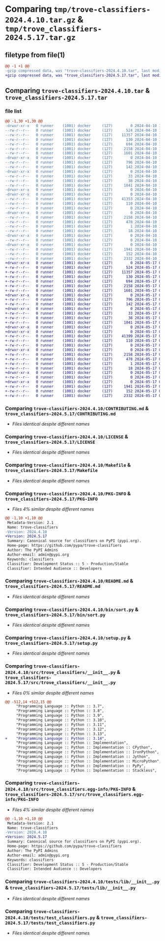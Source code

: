 # Comparing `tmp/trove-classifiers-2024.4.10.tar.gz` & `tmp/trove_classifiers-2024.5.17.tar.gz`

## filetype from file(1)

```diff
@@ -1 +1 @@
-gzip compressed data, was "trove-classifiers-2024.4.10.tar", last modified: Wed Apr 10 13:15:43 2024, max compression
+gzip compressed data, was "trove_classifiers-2024.5.17.tar", last modified: Fri May 17 05:54:11 2024, max compression
```

## Comparing `trove-classifiers-2024.4.10.tar` & `trove_classifiers-2024.5.17.tar`

### file list

```diff
@@ -1,30 +1,30 @@
-drwxr-xr-x   0 runner    (1001) docker     (127)        0 2024-04-10 13:15:43.225619 trove-classifiers-2024.4.10/
--rw-r--r--   0 runner    (1001) docker     (127)      524 2024-04-10 13:15:18.000000 trove-classifiers-2024.4.10/CONTRIBUTING.md
--rw-r--r--   0 runner    (1001) docker     (127)    11357 2024-04-10 13:15:18.000000 trove-classifiers-2024.4.10/LICENSE
--rw-r--r--   0 runner    (1001) docker     (127)      130 2024-04-10 13:15:18.000000 trove-classifiers-2024.4.10/MANIFEST.in
--rw-r--r--   0 runner    (1001) docker     (127)      694 2024-04-10 13:15:18.000000 trove-classifiers-2024.4.10/Makefile
--rw-r--r--   0 runner    (1001) docker     (127)     2158 2024-04-10 13:15:43.225619 trove-classifiers-2024.4.10/PKG-INFO
--rw-r--r--   0 runner    (1001) docker     (127)     1601 2024-04-10 13:15:18.000000 trove-classifiers-2024.4.10/README.md
-drwxr-xr-x   0 runner    (1001) docker     (127)        0 2024-04-10 13:15:43.225619 trove-classifiers-2024.4.10/bin/
--rw-r--r--   0 runner    (1001) docker     (127)      796 2024-04-10 13:15:18.000000 trove-classifiers-2024.4.10/bin/sort.py
--rw-r--r--   0 runner    (1001) docker     (127)      142 2024-04-10 13:15:18.000000 trove-classifiers-2024.4.10/pyproject.toml
-drwxr-xr-x   0 runner    (1001) docker     (127)        0 2024-04-10 13:15:43.225619 trove-classifiers-2024.4.10/requirements/
--rw-r--r--   0 runner    (1001) docker     (127)       33 2024-04-10 13:15:18.000000 trove-classifiers-2024.4.10/requirements/dev.txt
--rw-r--r--   0 runner    (1001) docker     (127)       38 2024-04-10 13:15:43.225619 trove-classifiers-2024.4.10/setup.cfg
--rw-r--r--   0 runner    (1001) docker     (127)     1041 2024-04-10 13:15:18.000000 trove-classifiers-2024.4.10/setup.py
-drwxr-xr-x   0 runner    (1001) docker     (127)        0 2024-04-10 13:15:43.221619 trove-classifiers-2024.4.10/src/
-drwxr-xr-x   0 runner    (1001) docker     (127)        0 2024-04-10 13:15:43.225619 trove-classifiers-2024.4.10/src/trove_classifiers/
--rw-r--r--   0 runner    (1001) docker     (127)    41353 2024-04-10 13:15:18.000000 trove-classifiers-2024.4.10/src/trove_classifiers/__init__.py
--rw-r--r--   0 runner    (1001) docker     (127)      110 2024-04-10 13:15:18.000000 trove-classifiers-2024.4.10/src/trove_classifiers/__main__.py
--rw-r--r--   0 runner    (1001) docker     (127)        0 2024-04-10 13:15:18.000000 trove-classifiers-2024.4.10/src/trove_classifiers/py.typed
-drwxr-xr-x   0 runner    (1001) docker     (127)        0 2024-04-10 13:15:43.225619 trove-classifiers-2024.4.10/src/trove_classifiers.egg-info/
--rw-r--r--   0 runner    (1001) docker     (127)     2158 2024-04-10 13:15:43.000000 trove-classifiers-2024.4.10/src/trove_classifiers.egg-info/PKG-INFO
--rw-r--r--   0 runner    (1001) docker     (127)      478 2024-04-10 13:15:43.000000 trove-classifiers-2024.4.10/src/trove_classifiers.egg-info/SOURCES.txt
--rw-r--r--   0 runner    (1001) docker     (127)        1 2024-04-10 13:15:43.000000 trove-classifiers-2024.4.10/src/trove_classifiers.egg-info/dependency_links.txt
--rw-r--r--   0 runner    (1001) docker     (127)       18 2024-04-10 13:15:43.000000 trove-classifiers-2024.4.10/src/trove_classifiers.egg-info/top_level.txt
-drwxr-xr-x   0 runner    (1001) docker     (127)        0 2024-04-10 13:15:43.225619 trove-classifiers-2024.4.10/tests/
--rw-r--r--   0 runner    (1001) docker     (127)        0 2024-04-10 13:15:18.000000 trove-classifiers-2024.4.10/tests/__init__.py
-drwxr-xr-x   0 runner    (1001) docker     (127)        0 2024-04-10 13:15:43.225619 trove-classifiers-2024.4.10/tests/lib/
--rw-r--r--   0 runner    (1001) docker     (127)     1941 2024-04-10 13:15:18.000000 trove-classifiers-2024.4.10/tests/lib/__init__.py
--rw-r--r--   0 runner    (1001) docker     (127)      152 2024-04-10 13:15:18.000000 trove-classifiers-2024.4.10/tests/lib/__main__.py
--rw-r--r--   0 runner    (1001) docker     (127)     2332 2024-04-10 13:15:18.000000 trove-classifiers-2024.4.10/tests/test_classifiers.py
+drwxr-xr-x   0 runner    (1001) docker     (127)        0 2024-05-17 05:54:11.921073 trove_classifiers-2024.5.17/
+-rw-r--r--   0 runner    (1001) docker     (127)      524 2024-05-17 05:53:51.000000 trove_classifiers-2024.5.17/CONTRIBUTING.md
+-rw-r--r--   0 runner    (1001) docker     (127)    11357 2024-05-17 05:53:51.000000 trove_classifiers-2024.5.17/LICENSE
+-rw-r--r--   0 runner    (1001) docker     (127)      130 2024-05-17 05:53:51.000000 trove_classifiers-2024.5.17/MANIFEST.in
+-rw-r--r--   0 runner    (1001) docker     (127)      694 2024-05-17 05:53:51.000000 trove_classifiers-2024.5.17/Makefile
+-rw-r--r--   0 runner    (1001) docker     (127)     2158 2024-05-17 05:54:11.921073 trove_classifiers-2024.5.17/PKG-INFO
+-rw-r--r--   0 runner    (1001) docker     (127)     1601 2024-05-17 05:53:51.000000 trove_classifiers-2024.5.17/README.md
+drwxr-xr-x   0 runner    (1001) docker     (127)        0 2024-05-17 05:54:11.917073 trove_classifiers-2024.5.17/bin/
+-rw-r--r--   0 runner    (1001) docker     (127)      796 2024-05-17 05:53:51.000000 trove_classifiers-2024.5.17/bin/sort.py
+-rw-r--r--   0 runner    (1001) docker     (127)      142 2024-05-17 05:53:51.000000 trove_classifiers-2024.5.17/pyproject.toml
+drwxr-xr-x   0 runner    (1001) docker     (127)        0 2024-05-17 05:54:11.917073 trove_classifiers-2024.5.17/requirements/
+-rw-r--r--   0 runner    (1001) docker     (127)       33 2024-05-17 05:53:51.000000 trove_classifiers-2024.5.17/requirements/dev.txt
+-rw-r--r--   0 runner    (1001) docker     (127)       38 2024-05-17 05:54:11.921073 trove_classifiers-2024.5.17/setup.cfg
+-rw-r--r--   0 runner    (1001) docker     (127)     1041 2024-05-17 05:53:51.000000 trove_classifiers-2024.5.17/setup.py
+drwxr-xr-x   0 runner    (1001) docker     (127)        0 2024-05-17 05:54:11.917073 trove_classifiers-2024.5.17/src/
+drwxr-xr-x   0 runner    (1001) docker     (127)        0 2024-05-17 05:54:11.921073 trove_classifiers-2024.5.17/src/trove_classifiers/
+-rw-r--r--   0 runner    (1001) docker     (127)    41399 2024-05-17 05:53:51.000000 trove_classifiers-2024.5.17/src/trove_classifiers/__init__.py
+-rw-r--r--   0 runner    (1001) docker     (127)      110 2024-05-17 05:53:51.000000 trove_classifiers-2024.5.17/src/trove_classifiers/__main__.py
+-rw-r--r--   0 runner    (1001) docker     (127)        0 2024-05-17 05:53:51.000000 trove_classifiers-2024.5.17/src/trove_classifiers/py.typed
+drwxr-xr-x   0 runner    (1001) docker     (127)        0 2024-05-17 05:54:11.921073 trove_classifiers-2024.5.17/src/trove_classifiers.egg-info/
+-rw-r--r--   0 runner    (1001) docker     (127)     2158 2024-05-17 05:54:11.000000 trove_classifiers-2024.5.17/src/trove_classifiers.egg-info/PKG-INFO
+-rw-r--r--   0 runner    (1001) docker     (127)      478 2024-05-17 05:54:11.000000 trove_classifiers-2024.5.17/src/trove_classifiers.egg-info/SOURCES.txt
+-rw-r--r--   0 runner    (1001) docker     (127)        1 2024-05-17 05:54:11.000000 trove_classifiers-2024.5.17/src/trove_classifiers.egg-info/dependency_links.txt
+-rw-r--r--   0 runner    (1001) docker     (127)       18 2024-05-17 05:54:11.000000 trove_classifiers-2024.5.17/src/trove_classifiers.egg-info/top_level.txt
+drwxr-xr-x   0 runner    (1001) docker     (127)        0 2024-05-17 05:54:11.921073 trove_classifiers-2024.5.17/tests/
+-rw-r--r--   0 runner    (1001) docker     (127)        0 2024-05-17 05:53:51.000000 trove_classifiers-2024.5.17/tests/__init__.py
+drwxr-xr-x   0 runner    (1001) docker     (127)        0 2024-05-17 05:54:11.921073 trove_classifiers-2024.5.17/tests/lib/
+-rw-r--r--   0 runner    (1001) docker     (127)     1941 2024-05-17 05:53:51.000000 trove_classifiers-2024.5.17/tests/lib/__init__.py
+-rw-r--r--   0 runner    (1001) docker     (127)      152 2024-05-17 05:53:51.000000 trove_classifiers-2024.5.17/tests/lib/__main__.py
+-rw-r--r--   0 runner    (1001) docker     (127)     2332 2024-05-17 05:53:51.000000 trove_classifiers-2024.5.17/tests/test_classifiers.py
```

### Comparing `trove-classifiers-2024.4.10/CONTRIBUTING.md` & `trove_classifiers-2024.5.17/CONTRIBUTING.md`

 * *Files identical despite different names*

### Comparing `trove-classifiers-2024.4.10/LICENSE` & `trove_classifiers-2024.5.17/LICENSE`

 * *Files identical despite different names*

### Comparing `trove-classifiers-2024.4.10/Makefile` & `trove_classifiers-2024.5.17/Makefile`

 * *Files identical despite different names*

### Comparing `trove-classifiers-2024.4.10/PKG-INFO` & `trove_classifiers-2024.5.17/PKG-INFO`

 * *Files 4% similar despite different names*

```diff
@@ -1,10 +1,10 @@
 Metadata-Version: 2.1
 Name: trove-classifiers
-Version: 2024.4.10
+Version: 2024.5.17
 Summary: Canonical source for classifiers on PyPI (pypi.org).
 Home-page: https://github.com/pypa/trove-classifiers
 Author: The PyPI Admins
 Author-email: admin@pypi.org
 Keywords: classifiers
 Classifier: Development Status :: 5 - Production/Stable
 Classifier: Intended Audience :: Developers
```

### Comparing `trove-classifiers-2024.4.10/README.md` & `trove_classifiers-2024.5.17/README.md`

 * *Files identical despite different names*

### Comparing `trove-classifiers-2024.4.10/bin/sort.py` & `trove_classifiers-2024.5.17/bin/sort.py`

 * *Files identical despite different names*

### Comparing `trove-classifiers-2024.4.10/setup.py` & `trove_classifiers-2024.5.17/setup.py`

 * *Files identical despite different names*

### Comparing `trove-classifiers-2024.4.10/src/trove_classifiers/__init__.py` & `trove_classifiers-2024.5.17/src/trove_classifiers/__init__.py`

 * *Files 0% similar despite different names*

```diff
@@ -512,14 +512,15 @@
     "Programming Language :: Python :: 3.7",
     "Programming Language :: Python :: 3.8",
     "Programming Language :: Python :: 3.9",
     "Programming Language :: Python :: 3.10",
     "Programming Language :: Python :: 3.11",
     "Programming Language :: Python :: 3.12",
     "Programming Language :: Python :: 3.13",
+    "Programming Language :: Python :: 3.14",
     "Programming Language :: Python :: Implementation",
     "Programming Language :: Python :: Implementation :: CPython",
     "Programming Language :: Python :: Implementation :: IronPython",
     "Programming Language :: Python :: Implementation :: Jython",
     "Programming Language :: Python :: Implementation :: MicroPython",
     "Programming Language :: Python :: Implementation :: PyPy",
     "Programming Language :: Python :: Implementation :: Stackless",
```

### Comparing `trove-classifiers-2024.4.10/src/trove_classifiers.egg-info/PKG-INFO` & `trove_classifiers-2024.5.17/src/trove_classifiers.egg-info/PKG-INFO`

 * *Files 4% similar despite different names*

```diff
@@ -1,10 +1,10 @@
 Metadata-Version: 2.1
 Name: trove-classifiers
-Version: 2024.4.10
+Version: 2024.5.17
 Summary: Canonical source for classifiers on PyPI (pypi.org).
 Home-page: https://github.com/pypa/trove-classifiers
 Author: The PyPI Admins
 Author-email: admin@pypi.org
 Keywords: classifiers
 Classifier: Development Status :: 5 - Production/Stable
 Classifier: Intended Audience :: Developers
```

### Comparing `trove-classifiers-2024.4.10/tests/lib/__init__.py` & `trove_classifiers-2024.5.17/tests/lib/__init__.py`

 * *Files identical despite different names*

### Comparing `trove-classifiers-2024.4.10/tests/test_classifiers.py` & `trove_classifiers-2024.5.17/tests/test_classifiers.py`

 * *Files identical despite different names*

